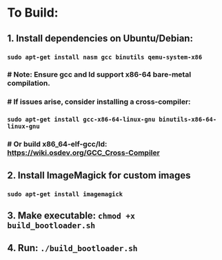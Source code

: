 # To Build:
## 1. Install dependencies on Ubuntu/Debian:
###    `sudo apt-get install nasm gcc binutils qemu-system-x86`
###    # Note: Ensure gcc and ld support x86-64 bare-metal compilation.
###    # If issues arise, consider installing a cross-compiler:
###    `sudo apt-get install gcc-x86-64-linux-gnu binutils-x86-64-linux-gnu`
###    # Or build x86_64-elf-gcc/ld: https://wiki.osdev.org/GCC_Cross-Compiler
## 2. Install ImageMagick for custom images
###    `sudo apt-get install imagemagick`
## 3. Make executable: `chmod +x build_bootloader.sh`
## 4. Run: `./build_bootloader.sh`